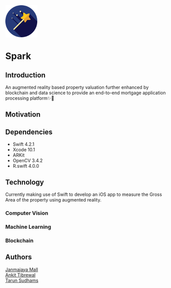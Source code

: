 <img src="Assets/logo.png" alt="" width="100px"/>

# Spark

## Introduction

An augmented reality based property valuation further enhanced by blockchain and data science to provide an end-to-end mortgage application processing platform✨📱

## Motivation

## Dependencies

<ul>
    <li> Swift 4.2.1 </li>
    <li> Xcode 10.1 </li>
    <li> ARKit </li>
    <li> OpenCV 3.4.2 </li>
    <li> R.swift 4.0.0 </li>
</ul>

## Technology

Currently making use of Swift to develop an iOS app to measure the Gross Area of the property using augmented reality.

### Computer Vision

### Machine Learning

### Blockchain

## Authors

[Janmajaya Mall](https://github.com/Janmajayamall) <br>
[Ankit Tibrewal](https://github.com/atibrewal98) <br>
[Tarun Sudhams](https://github.com/sudhamstarun) <br>
